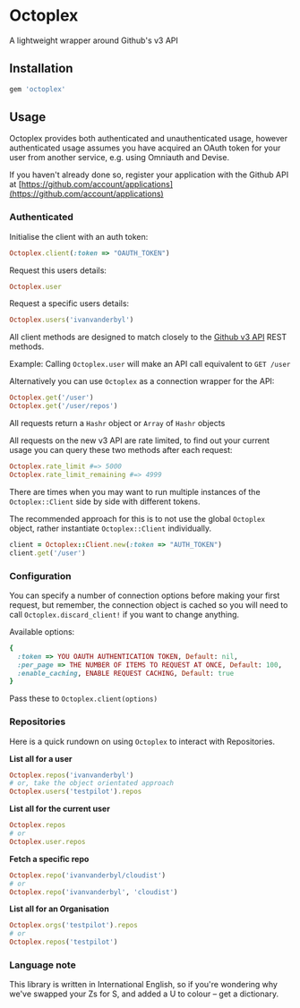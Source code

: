 # Octoplex

A lightweight wrapper around Github's v3 API

## Installation

``` ruby
gem 'octoplex'
```

## Usage

Octoplex provides both authenticated and unauthenticated usage, however authenticated usage assumes you have
acquired an OAuth token for your user from another service, e.g. using Omniauth and Devise.

If you haven't already done so, register your application with the Github API at [https://github.com/account/applications](https://github.com/account/applications)

### Authenticated

Initialise the client with an auth token:

``` ruby
Octoplex.client(:token => "OAUTH_TOKEN")
```

Request this users details:

``` ruby
Octoplex.user
```

Request a specific users details:

``` ruby
Octoplex.users('ivanvanderbyl')
```

All client methods are designed to match closely to the [Github v3 API](http://developer.github.com/v3/users/) REST methods.

Example: Calling `Octoplex.user` will make an API call equivalent to `GET /user`

Alternatively you can use `Octoplex` as a connection wrapper for the API:

``` ruby
Octoplex.get('/user')
Octoplex.get('/user/repos')
```
    
All requests return a `Hashr` object or `Array` of `Hashr` objects

All requests on the new v3 API are rate limited, to find out your current usage you can query
these two methods after each request:

``` ruby
Octoplex.rate_limit #=> 5000
Octoplex.rate_limit_remaining #=> 4999
```

There are times when you may want to run multiple instances of the `Octoplex::Client` side by side
with different tokens.

The recommended approach for this is to not use the global `Octoplex` object, rather instantiate `Octoplex::Client`
individually.

``` ruby
client = Octoplex::Client.new(:token => "AUTH_TOKEN")
client.get('/user')
```

### Configuration

You can specify a number of connection options before making your first request, but remember, the connection object is cached so you will
need to call `Octoplex.discard_client!` if you want to change anything.

Available options:
``` ruby
{
  :token => YOU OAUTH AUTHENTICATION TOKEN, Default: nil,
  :per_page => THE NUMBER OF ITEMS TO REQUEST AT ONCE, Default: 100,
  :enable_caching, ENABLE REQUEST CACHING, Default: true
}
```
Pass these to `Octoplex.client(options)`

### Repositories

Here is a quick rundown on using `Octoplex` to interact with Repositories.

**List all for a user**
``` ruby
Octoplex.repos('ivanvanderbyl')
# or, take the object orientated approach
Octoplex.users('testpilot').repos
```

**List all for the current user**
``` ruby
Octoplex.repos
# or
Octoplex.user.repos
```

**Fetch a specific repo**
``` ruby
Octoplex.repo('ivanvanderbyl/cloudist')
# or
Octoplex.repo('ivanvanderbyl', 'cloudist')
```

**List all for an Organisation**
``` ruby
Octoplex.orgs('testpilot').repos
# or
Octoplex.repos('testpilot')
```



### Language note

This library is written in International English, so if you're wondering why we've swapped your Zs for S, and added a U to colour – get a dictionary.
